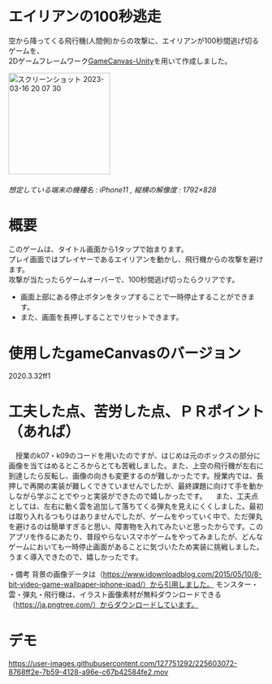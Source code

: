 # エイリアンの100秒逃走
空から降ってくる飛行機(人間側)からの攻撃に、エイリアンが100秒間逃げ切るゲームを、<br>
2Dゲームフレームワーク[GameCanvas-Unity](https://sfc-sdp.github.io/GameCanvas-Unity/)を用いて作成しました。

<img width="200" alt="スクリーンショット 2023-03-16 20 07 30" src="https://user-images.githubusercontent.com/127751292/225598927-1906c86d-b9e8-409b-8c41-4d49c343621b.png">

###### 想定している端末の機種名 : iPhone11 , 縦横の解像度 : 1792×828

# 概要
このゲームは、タイトル画面から1タップで始まります。<br>プレイ画面ではプレイヤーであるエイリアンを動かし、飛行機からの攻撃を避けます。
<br>攻撃が当たったらゲームオーバーで、100秒間逃げ切ったらクリアです。

+ 画面上部にある停止ボタンをタップすることで一時停止することができます。
+ また、画面を長押しすることでリセットできます。

# 使用したgameCanvasのバージョン
2020.3.32ff1

# 工夫した点、苦労した点、ＰＲポイント（あれば）
　授業のk07・k09のコードを用いたのですが、はじめは元のボックスの部分に画像を当てはめるところからとても苦戦しました。また、上空の飛行機が左右に到達したら反転し、画像の向きも変更するのが難しかったです。授業内では、長押しで再開の実装が難しくできていませんでしたが、最終課題に向けて手を動かしながら学ぶことでやっと実装ができたので嬉しかったです。
　また、工夫点としては、左右に動く雲を追加して落ちてくる弾丸を見えにくくしました。最初は取り入れるつもりはありませんでしたが、ゲームをやっていく中で、ただ弾丸を避けるのは簡単すぎると思い、障害物を入れてみたいと思ったからです。このアプリを作るにあたり、普段やらないスマホゲームをやってみましたが、どんなゲームにおいても一時停止画面があることに気づいたため実装に挑戦しました。うまく導入できたので、嬉しかったです。

・備考
背景の画像データは（https://www.idownloadblog.com/2015/05/10/8-bit-video-game-wallpaper-iphone-ipad/）から引用しました。
モンスター・雲・弾丸・飛行機は、イラスト画像素材が無料ダウンロードできる（https://ja.pngtree.com/）からダウンロードしています。

# デモ


https://user-images.githubusercontent.com/127751292/225603072-8768ff2e-7b59-4128-a96e-c67b42584fe2.mov


